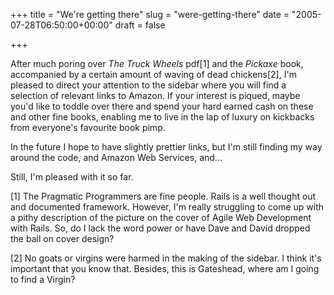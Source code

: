 +++
title = "We're getting there"
slug = "were-getting-there"
date = "2005-07-28T06:50:00+00:00"
draft = false

+++

After much poring over <cite asin='097669400X'>The Truck Wheels</cite> pdf[1] and the <cite asin='0974514055'>Pickaxe</cite> book, accompanied by a certain amount of waving of dead chickens[2], I'm pleased to direct your attention to the sidebar where you will find a selection of relevant links to Amazon. If your interest is piqued, maybe you'd like to toddle over there and spend your hard earned cash on these and other fine books, enabling me to live in the lap of luxury on kickbacks from everyone's favourite book pimp.

In the future I hope to have slightly prettier links, but I'm still finding my way around the code, and Amazon Web Services, and...

Still, I'm pleased with it so far.

[1] The Pragmatic Programmers are fine people. Rails is a well thought out and documented framework. However, I'm really struggling to come up with a pithy description of the picture on the cover of Agile Web Development with Rails. So, do I lack the word power or have Dave and David dropped the ball on cover design?

[2] No goats or virgins were harmed in the making of the sidebar. I think it's important that you know that. Besides, this is Gateshead, where am I going to find a Virgin?
